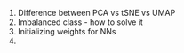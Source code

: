 1. Difference between PCA vs tSNE vs UMAP
2. Imbalanced class - how to solve it
3. Initializing weights for NNs
4. 
